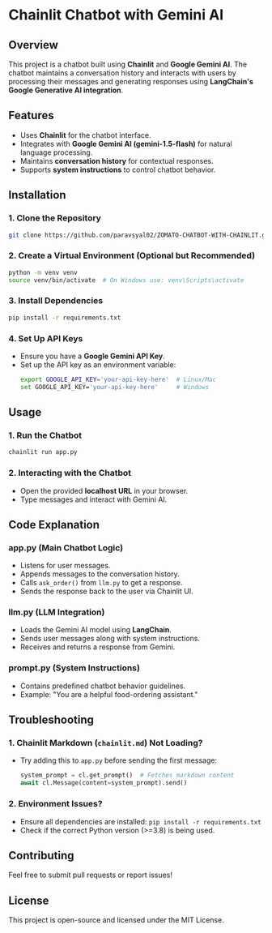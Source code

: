 # Chainlit Chatbot with Gemini AI

## Overview
This project is a chatbot built using **Chainlit** and **Google Gemini AI**. The chatbot maintains a conversation history and interacts with users by processing their messages and generating responses using **LangChain's Google Generative AI integration**.

## Features
- Uses **Chainlit** for the chatbot interface.
- Integrates with **Google Gemini AI (gemini-1.5-flash)** for natural language processing.
- Maintains **conversation history** for contextual responses.
- Supports **system instructions** to control chatbot behavior.


## Installation
### 1. Clone the Repository
```sh
git clone https://github.com/paravsyal02/ZOMATO-CHATBOT-WITH-CHAINLIT.git
```

### 2. Create a Virtual Environment (Optional but Recommended)
```sh
python -m venv venv
source venv/bin/activate  # On Windows use: venv\Scripts\activate
```

### 3. Install Dependencies
```sh
pip install -r requirements.txt
```

### 4. Set Up API Keys
- Ensure you have a **Google Gemini API Key**.
- Set up the API key as an environment variable:
  ```sh
  export GOOGLE_API_KEY='your-api-key-here'  # Linux/Mac
  set GOOGLE_API_KEY='your-api-key-here'     # Windows
  ```

## Usage
### 1. Run the Chatbot
```sh
chainlit run app.py
```

### 2. Interacting with the Chatbot
- Open the provided **localhost URL** in your browser.
- Type messages and interact with Gemini AI.

## Code Explanation
### **app.py (Main Chatbot Logic)**
- Listens for user messages.
- Appends messages to the conversation history.
- Calls `ask_order()` from `llm.py` to get a response.
- Sends the response back to the user via Chainlit UI.

### **llm.py (LLM Integration)**
- Loads the Gemini AI model using **LangChain**.
- Sends user messages along with system instructions.
- Receives and returns a response from Gemini.

### **prompt.py (System Instructions)**
- Contains predefined chatbot behavior guidelines.
- Example: "You are a helpful food-ordering assistant."

## Troubleshooting
### 1. **Chainlit Markdown (`chainlit.md`) Not Loading?**
- Try adding this to `app.py` before sending the first message:
  ```python
  system_prompt = cl.get_prompt()  # Fetches markdown content
  await cl.Message(content=system_prompt).send()
  ```

### 2. **Environment Issues?**
- Ensure all dependencies are installed: `pip install -r requirements.txt`
- Check if the correct Python version (>=3.8) is being used.

## Contributing
Feel free to submit pull requests or report issues!

## License
This project is open-source and licensed under the MIT License.

